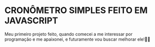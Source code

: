 # CRONÔMETRO SIMPLES FEITO EM JAVASCRIPT

Meu primeiro projeto feito, quando comecei a me interessar por programação e me apaixonei, e futuramente vou buscar melhorar ele!👾👑

